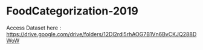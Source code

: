 # FoodCategorization-2019

Access Dataset here : https://drive.google.com/drive/folders/12Dl2rdl5rhAOG7B1Vn6BvCKJQ288DWoW
